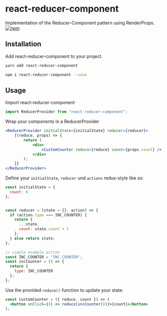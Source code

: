 react-reducer-component
=======================
Implementation of the Reducer-Component pattern using RenderProps.
[![npm](https://img.shields.io/npm/v/react-reducer-component.svg)](https://npm.im/react-reducer-component)

## Installation
Add react-reducer-component to your project.
```bash
yarn add react-reducer-component
```
```bash
npm i react-reducer-component --save
```

## Usage
Import react-reducer-component
```js
import ReducerProvider from "react-reducer-component";
```
Wrap your components in a ReducerProvider
```jsx
<ReducerProvider initialState={initialState} reducer={reducer}>
	{(reduce, props) => {
		return (
			<div>
				<CustomCounter reduce={reduce} count={props.count} />
			</div>
		);
	}}
</ReducerProvider>
```

Define your `initialState`, `reducer` und `actions` redux-style like so:

```jsx
const initialState = {
  count: 0
};


const reducer = (state = {}, action) => {
  if (action.type === INC_COUNTER) {
    return {
      ...state,
      count: state.count + 1
    };
  } else return state;
};

// simple example action
const INC_COUNTER = "INC_COUNTER";
const incCounter = () => {
  return {
    type: INC_COUNTER
  };
};
```

Use the provided `reduce()` function to update your state:
```jsx
const CustomCounter = ({ reduce, count }) => (
  <button onClick={() => reduce(incCounter())}>{count}</button>
);
```
